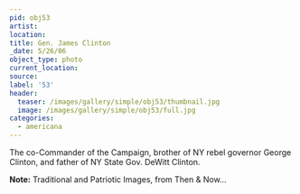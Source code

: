 ```yaml
---
pid: obj53
artist:
location:
title: Gen. James Clinton
_date: 5/26/06
object_type: photo
current_location:
source:
label: '53'
header:
  teaser: /images/gallery/simple/obj53/thumbnail.jpg
  image: /images/gallery/simple/obj53/full.jpg
categories:
  - americana
---
```

The co-Commander of the Campaign, brother of NY rebel governor George Clinton, and father of NY State Gov. DeWitt Clinton.

**Note:**
Traditional and Patriotic Images, from Then & Now...
